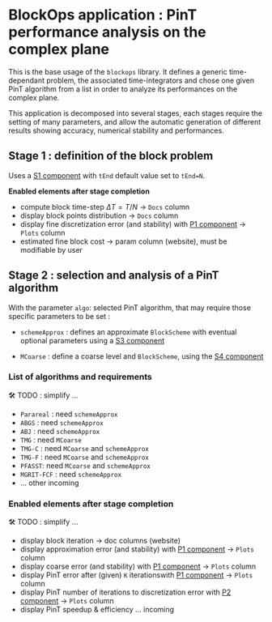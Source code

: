 # BlockOps application : PinT performance analysis on the complex plane

This is the base usage of the `blockops` library.
It defines a generic time-dependant problem, the associated time-integrators and chose one given PinT algorithm from a list in order to analyze its performances on the complex plane.

This application is decomposed into several stages, each stages require the setting of many parameters, and allow the automatic generation of different results showing accuracy, numerical stability and performances.

## Stage 1 : definition of the block problem

Uses a [S1 component](../web-components/settings.md#s1--definition-of-a-blockproblem) with `tEnd` default value set
to `tEnd=N`.

**Enabled elements after stage completion**

- compute block time-step $\Delta T = T/N$ -> `Docs` column
- display block points distribution -> `Docs` column
- display fine discretization error (and stability) with [P1 component](../web-components/plots.md#p1--contour-plot-of-error-with-stability-contour) -> `Plots` column
- estimated fine block cost -> param column (website), must be modifiable by user


## Stage 2 : selection and analysis of a PinT algorithm

With the parameter `algo`: selected PinT algorithm, that may require those specific parameters to be set :

- `schemeApprox` : defines an approximate `BlockScheme` with eventual optional parameters using a [S3 component](../web-components/settings.md#s3--definition-of-an-approximate-blockscheme)


- `MCoarse` : define a coarse level and `BlockScheme`, using the [S4 component](../web-components/settings.md#s4--definition-of-a-coarse-blockscheme)

### List of algorithms and requirements

:hammer_and_wrench: TODO : simplify ...
    
- `Parareal` : need `schemeApprox`
- `ABGS` : need `schemeApprox`
- `ABJ` : need `schemeApprox`
- `TMG` : need `MCoarse`
- `TMG-C` : need `MCoarse` and `schemeApprox`
- `TMG-F` : need `MCoarse` and `schemeApprox`
- `PFASST`: need `MCoarse` and `schemeApprox`
- `MGRIT-FCF` : need `schemeApprox`
- ... other incoming

### Enabled elements after stage completion

:hammer_and_wrench: TODO : simplify ...

- display block iteration -> doc columns (website)
- display approximation error (and stability) with [P1 component](../web-components/plots.md#p1--contour-plot-of-error-with-stability-contour) -> `Plots` column
- display coarse error (and stability) with [P1 component](../web-components/plots.md#p1--contour-plot-of-error-with-stability-contour) -> `Plots` column
- display PinT error after (given) `K` iterationswith [P1 component](../web-components/plots.md#p1--contour-plot-of-error-with-stability-contour) -> `Plots` column
- display PinT number of iterations to discretization error with [P2 component](../web-components/plots.md#p2--contour-plot-for-number-of-iteration-to-reach-discretization-error) -> `Plots` column
- display PinT speedup & efficiency ... incoming
